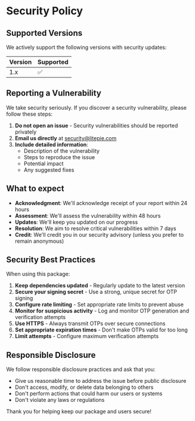 # Security Policy

## Supported Versions

We actively support the following versions with security updates:

| Version | Supported          |
| ------- | ------------------ |
| 1.x     | :white_check_mark: |

## Reporting a Vulnerability

We take security seriously. If you discover a security vulnerability, please follow these steps:

1. **Do not open an issue** - Security vulnerabilities should be reported privately
2. **Email us directly** at security@litepie.com
3. **Include detailed information**:
   - Description of the vulnerability
   - Steps to reproduce the issue
   - Potential impact
   - Any suggested fixes

## What to expect

- **Acknowledgment**: We'll acknowledge receipt of your report within 24 hours
- **Assessment**: We'll assess the vulnerability within 48 hours
- **Updates**: We'll keep you updated on our progress
- **Resolution**: We aim to resolve critical vulnerabilities within 7 days
- **Credit**: We'll credit you in our security advisory (unless you prefer to remain anonymous)

## Security Best Practices

When using this package:

1. **Keep dependencies updated** - Regularly update to the latest version
2. **Secure your signing secret** - Use a strong, unique secret for OTP signing
3. **Configure rate limiting** - Set appropriate rate limits to prevent abuse
4. **Monitor for suspicious activity** - Log and monitor OTP generation and verification attempts
5. **Use HTTPS** - Always transmit OTPs over secure connections
6. **Set appropriate expiration times** - Don't make OTPs valid for too long
7. **Limit attempts** - Configure maximum verification attempts

## Responsible Disclosure

We follow responsible disclosure practices and ask that you:

- Give us reasonable time to address the issue before public disclosure
- Don't access, modify, or delete data belonging to others
- Don't perform actions that could harm our users or systems
- Don't violate any laws or regulations

Thank you for helping keep our package and users secure!
